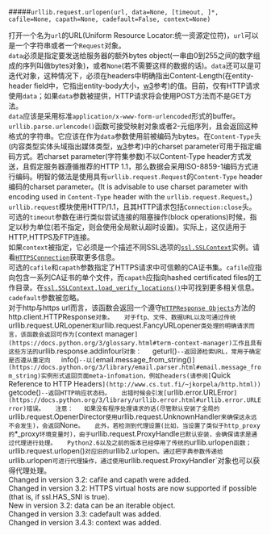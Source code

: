 #####`urllib.request.urlopen(url, data=None, [timeout, ]*, cafile=None, capath=None, cadefault=False, context=None)`

打开一个名为`url`的URL(Uniform Resource Locator:统一资源定位符)，`url`可以是一个字符串或者一个`Request`对象。  
`data`必须是指定要发送给服务器的额外bytes object(一串由0到255之间的数字组成的序列叫做bytes对象)，或者`None`(若不需要这样的数据的话)。`data`还可以是可迭代对象，这种情况下，必须在headers中明确指出Content-Length(在entity-header field中，它指出entity-body大小，[w3](http://www.w3.org/Protocols/rfc2616/rfc2616-sec14.html)参考)的值。目前，仅有HTTP请求使用`data`；如果`data`参数被提供，HTTP请求将会使用POST方法而不是GET方法。  
`data`应该是采用标准`application/x-www-form-urlencoded`形式的buffer。 `urllib.parse.urlencode()`函数可接受映射对象或者2-元组序列，且会返回这种格式的字符串。它应该在作为`data`参数使用前被编码为bytes。在`Content-Type`头(内容类型实体头域指出媒体类型，[w3](http://www.w3.org/Protocols/rfc2616/rfc2616-sec14.html)参考)中的charset parameter可用于指定编码方式。若charset parameter(字符集参数)不以Content-Type header方式发送，且假定服务器遵循推荐的HTTP 1.1，那么数据会采用ISO-8859-1编码方式进行编码。明智的做法是使用具有`urllib.request.Request`的`Content-Type` header编码的charset parameter。(It is advisable to use charset parameter with encoding used in `Content-Type` header with the `urllib.request.Request`。)  
`urllib.request`模块使用HTTP/1.1，且其HTTP请求包括`Connection:close`头。  
可选的`timeout`参数在进行类似尝试连接的阻塞操作(block operations)时候，指定以秒为单位(若不指定，则会使用全局默认超时设置)。实际上，这仅适用于HTTP,HTTPS及FTP连接。  
如果`context`被指定，它必须是一个描述不同SSL选项的[`ssl.SSLContext`](https://docs.python.org/3/library/ssl.html#ssl.SSLContext)实例。请看[`HTTPSConnection`](https://docs.python.org/3/library/http.client.html#http.client.HTTPSConnection)获取更多信息。  
可选的`cafile`和`capath`参数指定了HTTPS请求中可信赖的CA证书集。`cafile`应指向包含一系列CA证书的单个文件，而`capath`应指向hashed certificated files的工作目录。在[`ssl.SSLContext.load_verify_locations()`](https://docs.python.org/3/library/ssl.html#ssl.SSLContext.load_verify_locations)中可找到更多相关信息。  
`cadefault`参数被忽略。  
对于http与https url而言，该函数会返回一个遵守[`HTTPResponse Objects`](https://docs.python.org/3/library/http.client.html#httpresponse-objects)方法的http.client.HTTPResponse`对象。  
对于ftp、文件、数据URL以及可通过传统`urllib.request.URLopener`和`urllib.request.FancyURLopener`类处理的明确请求而言，该函数会返回可作为[`context manager`](https://docs.python.org/3/glossary.html#term-context-manager)工作且具有这些方法的`urllib.response.addinfourl`对象：  
`geturl()`--返回源检索URL，常用于确定是否遵从重定向  
`info()`--以[`email.message_from_string()`](https://docs.python.org/3/library/email.parser.html#email.message_from_string)实例形式返回页面meta-infomation，例如headers(请参阅[`Quick Reference to HTTP Headers`](http://www.cs.tut.fi/~jkorpela/http.html))  
`getcode()`--返回HTTP响应状态码。  
出错时候会引发[`urllib.error.URLError`](https://docs.python.org/3/library/urllib.error.html#urllib.error.URLError)错误。  
注意：  
如果没有程序处理请求的话(尽管默认安装了全局的`urllib.request.OpenerDirector`使用`urllib.request.UnknownHandler`来确保这永远不会发生)，会返回`None`。  
此外，若检测到代理设置(比如，当设置了类似于http_proxy的`*_proxy`环境变量时)，由于`urllib.request.ProxyHandle`已默认安装，会确保请求是通过代理进行处理。  
Python2.6以及之前的版本已经停用了传统的`urllib.urlopen`函数；`urllib.request.urlopen()`对应旧的`urllib2.urlopen`。通过把字典参数传递给`urllib.urlopen`可进行代理操作，通过使用`urllib.request.ProxyHandler`对象也可以获得代理处理。  
Changed in version 3.2: cafile and capath were added.  
Changed in version 3.2: HTTPS virtual hosts are now supported if possible (that is, if ssl.HAS_SNI is true).  
New in version 3.2: data can be an iterable object.  
Changed in version 3.3: cadefault was added.  
Changed in version 3.4.3: context was added.  

